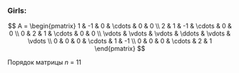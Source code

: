 ### Girls:

$$
A =
 \begin{pmatrix}
  1 & -1 & 0 & \cdots & 0 & 0 \\
  2 & 1 & -1 & \cdots & 0 & 0 \\
  0 & 2 & 1 & \cdots & 0 & 0 \\
  \vdots  & \vdots & \vdots & \ddots & \vdots & \vdots  \\
  0 & 0 & 0 & \cdots & 1 & -1 \\
  0 & 0 & 0 & \cdots & 2 & 1
 \end{pmatrix}
$$

Порядок матрицы *n* = 11